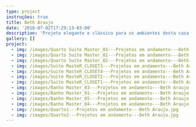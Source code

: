 ```yaml
---
type: project
instruções: true
title: Beth Araujo
date: '2018-07-02T17:29:13-03:00'
description: 'Projeto elegante e clássico para os ambientes desta casa em Alphaville. '
gallery: []
project:
  - img: /images/Quarto Suite Master_03---Projetos em andamento---Beth Araujo.jpg
  - img: /images/Quarto Suite Master_01---Projetos em andamento---Beth Araujo.jpg
  - img: /images/Quarto Suite Master_02---Projetos em andamento---Beth Araujo.jpg
  - img: /images/Suite MasteR_CLOSET3---Projetos em andamento---Beth Araujo.jpg
  - img: /images/Suite MasteR_CLOSET4---Projetos em andamento---Beth Araujo.jpg
  - img: /images/Suite MasteR_CLOSET2---Projetos em andamento---Beth Araujo.jpg
  - img: /images/Suite MasteR_CLOSET1---Projetos em andamento---Beth Araujo.jpg
  - img: /images/Banho Master_03---Projetos em andamento---Beth Araujo.jpg
  - img: /images/Banho Master_01---Projetos em andamento---Beth Araujo.jpg
  - img: /images/Banho Master_05---Projetos em andamento---Beth Araujo.jpg
  - img: /images/Banho Master_04---Projetos em andamento---Beth Araujo.jpg
  - img: /images/Quarto1---Projetos em andamento---Beth Araujo.jpg
  - img: /images/Quarto2---Projetos em andamento---Beth Araujo.jpg
---
```


